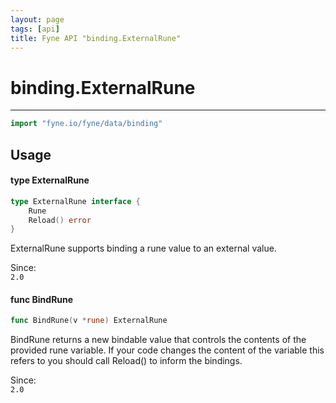 ```yaml
---
layout: page
tags: [api]
title: Fyne API "binding.ExternalRune"
---
```


# binding.ExternalRune
---
```go
import "fyne.io/fyne/data/binding"
```

## Usage

#### type ExternalRune

```go
type ExternalRune interface {
	Rune
	Reload() error
}
```

ExternalRune supports binding a rune value to an external value.


<div class="since">Since: <code>
2.0</code></div>

#### func  BindRune

```go
func BindRune(v *rune) ExternalRune
```
BindRune returns a new bindable value that controls the contents of the provided rune variable. If your code changes the content of the variable this refers to you should call Reload() to inform the bindings.


<div class="since">Since: <code>
2.0</code></div>
